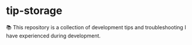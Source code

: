 # tip-storage

📚 This repository is a collection of development tips and troubleshooting I have experienced during development.
